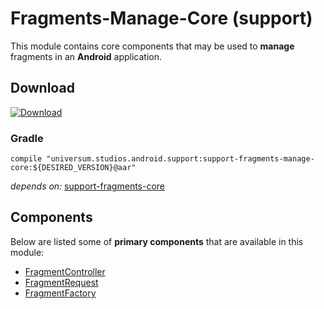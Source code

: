 Fragments-Manage-Core (support)
===============

This module contains core components that may be used to **manage** fragments in an **Android** application.

## Download ##
[![Download](https://api.bintray.com/packages/universum-studios/android/universum.studios.android.support%3Asupport-fragments/images/download.svg)](https://bintray.com/universum-studios/android/universum.studios.android.support%3Asupport-fragments/_latestVersion)

### Gradle ###

    compile "universum.studios.android.support:support-fragments-manage-core:${DESIRED_VERSION}@aar"

_depends on:_
[support-fragments-core](https://github.com/universum-studios/android_fragments/tree/support-master/library-core)

## Components ##

Below are listed some of **primary components** that are available in this module:

- [FragmentController](https://github.com/universum-studios/android_fragments/tree/support-master/library-manage-core/src/main/java/universum/studios/android/support/fragment/manage/FragmentController.java)
- [FragmentRequest](https://github.com/universum-studios/android_fragments/tree/support-master/library-manage-core/src/main/java/universum/studios/android/support/fragment/manage/FragmentRequest.java)
- [FragmentFactory](https://github.com/universum-studios/android_fragments/tree/support-master/library-manage-core/src/main/java/universum/studios/android/support/fragment/manage/FragmentFactory.java)
